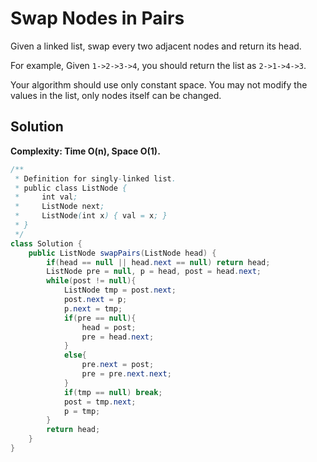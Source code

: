 # Swap Nodes in Pairs
Given a linked list, swap every two adjacent nodes and return its head.

For example,
Given `1->2->3->4`, you should return the list as `2->1->4->3`.

Your algorithm should use only constant space. You may not modify the values in the list, only nodes itself can be changed.

## Solution
**Complexity: Time O(n), Space O(1).**
```java
/**
 * Definition for singly-linked list.
 * public class ListNode {
 *     int val;
 *     ListNode next;
 *     ListNode(int x) { val = x; }
 * }
 */
class Solution {
    public ListNode swapPairs(ListNode head) {
        if(head == null || head.next == null) return head;
        ListNode pre = null, p = head, post = head.next;
        while(post != null){
            ListNode tmp = post.next;
            post.next = p;
            p.next = tmp;
            if(pre == null){
                head = post;
                pre = head.next;
            }
            else{
                pre.next = post;
                pre = pre.next.next;
            }
            if(tmp == null) break;
            post = tmp.next;
            p = tmp;
        }
        return head;
    }
}
```
